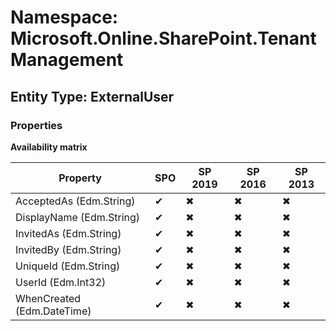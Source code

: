 # Namespace: Microsoft.Online.SharePoint.TenantManagement
## Entity Type: ExternalUser

### Properties

**Availability matrix**

Property | SPO | SP 2019 | SP 2016 | SP 2013
----------|-----|---------|---------|--------
AcceptedAs (Edm.String) | ✔ | ✖ | ✖ | ✖
DisplayName (Edm.String) | ✔ | ✖ | ✖ | ✖
InvitedAs (Edm.String) | ✔ | ✖ | ✖ | ✖
InvitedBy (Edm.String) | ✔ | ✖ | ✖ | ✖
UniqueId (Edm.String) | ✔ | ✖ | ✖ | ✖
UserId (Edm.Int32) | ✔ | ✖ | ✖ | ✖
WhenCreated (Edm.DateTime) | ✔ | ✖ | ✖ | ✖

